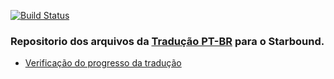 [![Build Status](https://travis-ci.org/JuniorDark/Starbound.svg?branch=master)](https://travis-ci.org/JuniorDark/Starbound)
### Repositorio dos arquivos da [Tradução PT-BR](https://github.com/JuniorDark/Starbound_PTBR) para o Starbound.
* [Verificação do progresso da tradução](https://juniordark.github.io/Starbound/)

